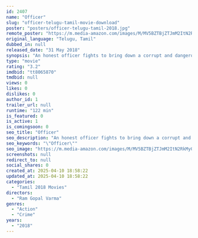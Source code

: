 ```yaml
---
id: 2407
name: "Officer"
slug: "officer-telugu-tamil-movie-download"
poster: "posters/officer-telugu-tamil-2018.jpg"
remote_poster: "https://m.media-amazon.com/images/M/MV5BZTBjZTJmM2ItN2RkMy00OTE0LWIyOTQtZWYwNTMzNDRhZjZhXkEyXkFqcGdeQXVyNjQ3ODkxMjE@._V1_SX300.jpg"
original_language: "Telugu, Tamil"
dubbed_in: null
released_date: "31 May 2018"
synopsis: "An honest officer fights to bring down a corrupt and dangerous cop, and attempts to bring down the entire Mumbai mafia with him."
type: "movie"
rating: "3.2"
imdbid: "tt8065870"
tmdbid: null
views: 0
likes: 0
dislikes: 0
author_id: 1
trailer_url: null
runtime: "122 min"
is_featured: 0
is_active: 1
is_comingsoon: 0
seo_title: "Officer"
seo_description: "An honest officer fights to bring down a corrupt and dangerous cop, and attempts to bring down the entire Mumbai mafia with him."
seo_keywords: "\"Officer\""
seo_image: "https://m.media-amazon.com/images/M/MV5BZTBjZTJmM2ItN2RkMy00OTE0LWIyOTQtZWYwNTMzNDRhZjZhXkEyXkFqcGdeQXVyNjQ3ODkxMjE@._V1_SX300.jpg"
screenshots: null
redirect_to: null
social_shares: 0
created_at: 2025-04-10 18:58:22
updated_at: 2025-04-10 18:58:22
categories:
  - "Tamil 2018 Movies"
directors:
  - "Ram Gopal Varma"
genres:
  - "Action"
  - "Crime"
years:
  - "2018"
---
```

